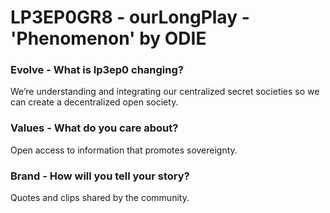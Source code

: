 # LP3EP0GR8 - ourLongPlay - 'Phenomenon' by ODIE
 
### Evolve - What is lp3ep0 changing?
We’re understanding and integrating our centralized secret societies so we can create a decentralized open society.

### Values - What do you care about?
Open access to information that promotes sovereignty.

### Brand - How will you tell your story?
Quotes and clips shared by the community.